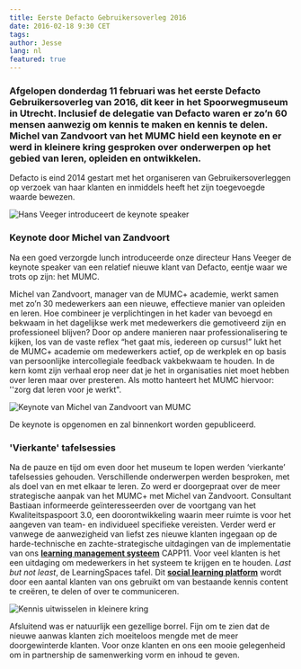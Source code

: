 ```yaml
---
title: Eerste Defacto Gebruikersoverleg 2016
date: 2016-02-18 9:30 CET
tags:
author: Jesse   
lang: nl
featured: true
---
```


### Afgelopen donderdag 11 februari was het eerste Defacto Gebruikersoverleg van 2016, dit keer in het Spoorwegmuseum in Utrecht. Inclusief de delegatie van Defacto waren er zo’n 60 mensen aanwezig om kennis te maken en kennis te delen. Michel van Zandvoort van het MUMC hield een keynote en er werd in kleinere kring gesproken over onderwerpen op het gebied van leren, opleiden en ontwikkelen.

Defacto is eind 2014 gestart met het organiseren van Gebruikersoverleggen op verzoek van haar klanten en inmiddels heeft het zijn toegevoegde waarde bewezen. 

![Hans Veeger introduceert de keynote speaker](/images/blog/gebruikersoverleg-11022016-01.jpg)

### Keynote door Michel van Zandvoort

Na een goed verzorgde lunch introduceerde onze directeur Hans Veeger de keynote speaker van een relatief nieuwe klant van Defacto, eentje waar we trots op zijn: het MUMC.  

Michel van Zandvoort, manager van de MUMC+ academie, werkt samen met zo’n 30 medewerkers aan een nieuwe, effectieve manier van opleiden en leren. Hoe combineer je verplichtingen in het kader van bevoegd en bekwaam in het dagelijkse werk met medewerkers die gemotiveerd zijn en professioneel blijven? Door op andere manieren naar professionalisering te kijken, los van de vaste reflex “het gaat mis, iedereen op cursus!” lukt het de MUMC+ academie om medewerkers actief, op de werkplek en op basis van persoonlijke intercollegiale feedback vakbekwaam te houden. In de kern komt zijn verhaal erop neer dat je het in organisaties niet moet hebben over leren maar over presteren. Als motto hanteert het MUMC hiervoor: ''zorg dat leren voor je werkt". 

![Keynote van Michel van Zandvoort van MUMC](/images/blog/gebruikersoverleg-11022016-02.jpg)

De keynote is opgenomen en zal binnenkort worden gepubliceerd. 

### 'Vierkante' tafelsessies

Na de pauze en tijd om even door het museum te lopen werden ‘vierkante’ tafelsessies gehouden. Verschillende onderwerpen werden besproken, met als doel van en met elkaar te leren. Zo werd er doorgepraat over de meer strategische aanpak van het MUMC+ met Michel van Zandvoort. Consultant Bastiaan informeerde geïnteresseerden over de voortgang van het Kwaliteitspaspoort 3.0, een doorontwikkeling waarin meer ruimte is voor het aangeven van team- en individueel specifieke vereisten. Verder werd er vanwege de aanwezigheid van liefst zes nieuwe klanten ingegaan op de harde-technische en zachte-strategische uitdagingen van de implementatie van ons **[learning management systeem](/capp)** CAPP11. Voor veel klanten is het een uitdaging om medewerkers in het systeem te krijgen en te houden. *Last but not least*, de LearningSpaces tafel. Dit **[social learning platform](http://www.learningspaces.nl)** wordt door een aantal klanten van ons gebruikt om van bestaande kennis content te creëren, te delen of over te communiceren. 

![Kennis uitwisselen in kleinere kring](/images/blog/gebruikersoverleg-11022016-03.jpg)

Afsluitend was er natuurlijk een gezellige borrel. Fijn om te zien dat de nieuwe aanwas klanten zich moeiteloos mengde met de meer doorgewinterde klanten. Voor onze klanten en ons een mooie gelegenheid om in partnership de samenwerking vorm en inhoud te geven. 
